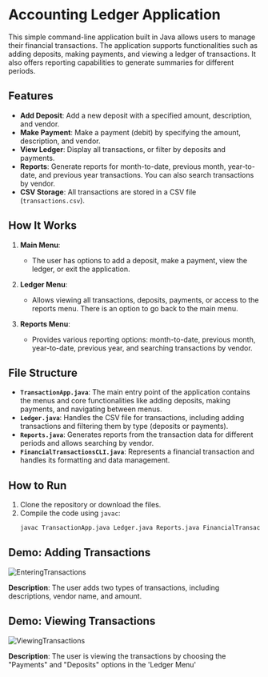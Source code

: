 # Accounting Ledger Application

This simple command-line application built in Java allows users to manage their financial transactions. The application supports functionalities such as adding deposits, making payments, and viewing a ledger of transactions. It also offers reporting capabilities to generate summaries for different periods.

## Features
- **Add Deposit**: Add a new deposit with a specified amount, description, and vendor.
- **Make Payment**: Make a payment (debit) by specifying the amount, description, and vendor.
- **View Ledger**: Display all transactions, or filter by deposits and payments.
- **Reports**: Generate reports for month-to-date, previous month, year-to-date, and previous year transactions. You can also search transactions by vendor.
- **CSV Storage**: All transactions are stored in a CSV file (`transactions.csv`).

## How It Works
1. **Main Menu**:
   - The user has options to add a deposit, make a payment, view the ledger, or exit the application.
   
2. **Ledger Menu**:
   - Allows viewing all transactions, deposits, payments, or access to the reports menu. There is an option to go back to the main menu.

3. **Reports Menu**:
   - Provides various reporting options: month-to-date, previous month, year-to-date, previous year, and searching transactions by vendor.

## File Structure
- **`TransactionApp.java`**: The main entry point of the application contains the menus and core functionalities like adding deposits, making payments, and navigating between menus.
- **`Ledger.java`**: Handles the CSV file for transactions, including adding transactions and filtering them by type (deposits or payments).
- **`Reports.java`**: Generates reports from the transaction data for different periods and allows searching by vendor.
- **`FinancialTransactionsCLI.java`**: Represents a financial transaction and handles its formatting and data management.

## How to Run
1. Clone the repository or download the files.
2. Compile the code using `javac`:
   ```bash
   javac TransactionApp.java Ledger.java Reports.java FinancialTransactionsCLI.java

## Demo: Adding Transactions
![EnteringTransactions](https://github.com/user-attachments/assets/31ab66dc-da99-42b9-8373-d029855e3598)

**Description**: The user adds two types of transactions, including descriptions, vendor name, and amount.

## Demo: Viewing Transactions
![ViewingTransactions](https://github.com/user-attachments/assets/460231aa-bf06-4e61-b758-2c60128ef0c3)

**Description**: The user is viewing the transactions by choosing the "Payments" and "Deposits" options in the 'Ledger Menu'



